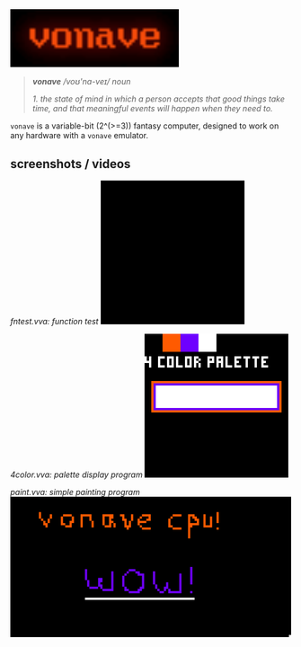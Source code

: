 <img src="assets/logo.png" width=300px>

> ***vonave** /voʊ'nɑ-veɪ/*
> *noun*
>
> *1. the state of mind in which a person accepts that good things take time, and that meaningful events will happen when they need to.*

`vonave` is a variable-bit (2^(>=3)) fantasy computer, designed to work on any hardware with a `vonave` emulator.

## screenshots / videos

*fntest.vva: function test*
<img src="assets/fntest.gif">

*4color.vva: palette display program*
<img src="assets/4color.png" width=256px>

*paint.vva: simple painting program*
<img src="assets/paint.png" width=500px>
